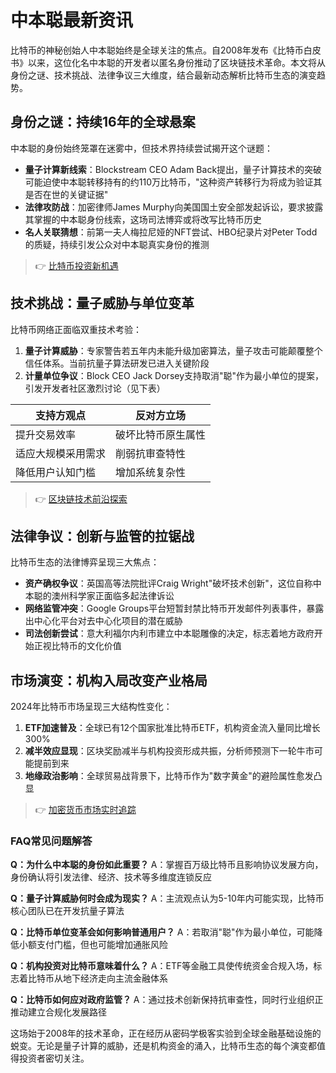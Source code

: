 # 中本聪最新资讯

比特币的神秘创始人中本聪始终是全球关注的焦点。自2008年发布《比特币白皮书》以来，这位化名中本聪的开发者以匿名身份推动了区块链技术革命。本文将从身份之谜、技术挑战、法律争议三大维度，结合最新动态解析比特币生态的演变趋势。

## 身份之谜：持续16年的全球悬案

中本聪的身份始终笼罩在迷雾中，但技术界持续尝试揭开这个谜题：
- **量子计算新线索**：Blockstream CEO Adam Back提出，量子计算技术的突破可能迫使中本聪转移持有的约110万比特币，"这种资产转移行为将成为验证其是否在世的关键证据"
- **法律攻防战**：加密律师James Murphy向美国国土安全部发起诉讼，要求披露其掌握的中本聪身份线索，这场司法博弈或将改写比特币历史
- **名人关联猜想**：前第一夫人梅拉尼娅的NFT尝试、HBO纪录片对Peter Todd的质疑，持续引发公众对中本聪真实身份的推测

> 👉 [比特币投资新机遇](https://bit.ly/okx_welcome) 

## 技术挑战：量子威胁与单位变革

比特币网络正面临双重技术考验：
1. **量子计算威胁**：专家警告若五年内未能升级加密算法，量子攻击可能颠覆整个信任体系。当前抗量子算法研发已进入关键阶段
2. **计量单位争议**：Block CEO Jack Dorsey支持取消"聪"作为最小单位的提案，引发开发者社区激烈讨论（见下表）

| 支持方观点                | 反对方立场               |
|-------------------------|------------------------|
| 提升交易效率              | 破坏比特币原生属性      |
| 适应大规模采用需求        | 削弱抗审查特性          |
| 降低用户认知门槛          | 增加系统复杂性          |

> 👉 [区块链技术前沿探索](https://bit.ly/okx_welcome) 

## 法律争议：创新与监管的拉锯战

比特币生态的法律博弈呈现三大焦点：
- **资产确权争议**：英国高等法院批评Craig Wright"破坏技术创新"，这位自称中本聪的澳州科学家正面临多起法律诉讼
- **网络监管冲突**：Google Groups平台短暂封禁比特币开发邮件列表事件，暴露出中心化平台对去中心化项目的潜在威胁
- **司法创新尝试**：意大利福尔内利市建立中本聪雕像的决定，标志着地方政府开始正视比特币的文化价值

## 市场演变：机构入局改变产业格局

2024年比特币市场呈现三大结构性变化：
1. **ETF加速普及**：全球已有12个国家批准比特币ETF，机构资金流入量同比增长300%
2. **减半效应显现**：区块奖励减半与机构投资形成共振，分析师预测下一轮牛市可能提前到来
3. **地缘政治影响**：全球贸易战背景下，比特币作为"数字黄金"的避险属性愈发凸显

> 👉 [加密货币市场实时追踪](https://bit.ly/okx_welcome) 

### FAQ常见问题解答

**Q：为什么中本聪的身份如此重要？**
A：掌握百万级比特币且影响协议发展方向，身份确认将引发法律、经济、技术等多维度连锁反应

**Q：量子计算威胁何时会成为现实？**
A：主流观点认为5-10年内可能实现，比特币核心团队已在开发抗量子算法

**Q：比特币单位变革会如何影响普通用户？**
A：若取消"聪"作为最小单位，可能降低小额支付门槛，但也可能增加通胀风险

**Q：机构投资对比特币意味着什么？**
A：ETF等金融工具使传统资金合规入场，标志着比特币从地下经济走向主流金融体系

**Q：比特币如何应对政府监管？**
A：通过技术创新保持抗审查性，同时行业组织正推动建立合规化发展路径

这场始于2008年的技术革命，正在经历从密码学极客实验到全球金融基础设施的蜕变。无论是量子计算的威胁，还是机构资金的涌入，比特币生态的每个演变都值得投资者密切关注。